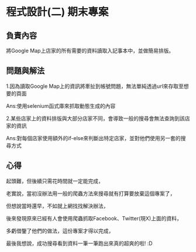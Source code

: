 # 程式設計(二) 期末專案

負責內容
---
將Google Map上店家的所有需要的資料讀取入記事本中，並做簡易排版。

問題與解法
---
1.因為讀取Google Map上的資訊將牽扯到帳號問題，無法單純透過url來存取至想要的頁面

Ans:使用selenium函式庫來抓取動態生成的內容

2.某些店家上的資料排版與大部分店家不同，會導致一般的搜尋會無法查詢到該店家的資訊

Ans:對每個店家使用額外的if-else來判斷出特定店家，並對他們使用另一套的搜尋方式

心得
---
起頭難，但後續只需花時間就一定能完成，

老實說，當初沒辦法用一般的爬蟲方法來搜尋就有打算要放棄這個專案了，

但想說當時還早，不如就上網找找解決辦法，

後來發現原來已經有人會使用爬蟲抓取Facebook、Twitter(現X)上面的資料，

多虧借鑒了他們的做法，這份專案才得以完成，

最後我想說，成功搜尋看到資料一筆一筆跑出來真的超爽的啦! :D
